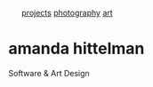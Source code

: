 <html>
    <head>
        <title>amanda's page</title>
        <link rel="stylesheet" href="style.css" />
        <ul class="tab">
		  <a href="amandahittelman.me/projects">projects</a>
		  <a href="amandahittelman.me/photography">photography</a>
		  <a href="amandahittelman.me/art">art</a>	
		</ul>
    </head>
    <body>
    	<div class = "hero">
        	<h1>amanda hittelman</h1>
        </div>
        <div class = "container">
            <p>
              Software & Art Design
            </p>
        </div>
    </body>
</html>
